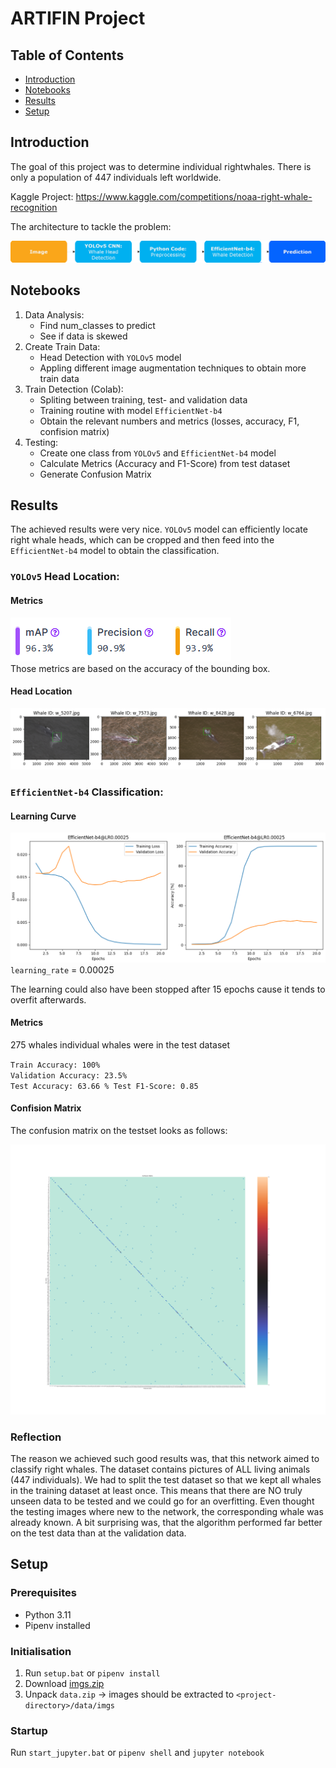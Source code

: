 # ARTIFIN Project

## Table of Contents  
- [Introduction](#introduction)
- [Notebooks](#notebooks)
- [Results](#results)
- [Setup](#setup)

## Introduction
The goal of this project was to determine individual rightwhales. There is only a population of 447 individuals left worldwide.

Kaggle Project: https://www.kaggle.com/competitions/noaa-right-whale-recognition

The architecture to tackle the problem:

![Flow](./_doc/resources/Flow.png)

## Notebooks

1. Data Analysis:  
    - Find num_classes to predict
    - See if data is skewed
2. Create Train Data: 
    - Head Detection with `YOLOv5` model
    - Appling different image augmentation techniques to obtain more train data
3. Train Detection (Colab):
    - Spliting between training, test- and validation data
    - Training routine with model `EfficientNet-b4`
    - Obtain the relevant numbers and metrics (losses, accuracy, F1, confision matrix)
4. Testing:
    - Create one class from `YOLOv5` and `EfficientNet-b4` model
    - Calculate Metrics (Accuracy and F1-Score) from test dataset
    - Generate Confusion Matrix

## Results
The achieved results were very nice. `YOLOv5` model can efficiently locate right whale heads, which can be cropped and then feed into the `EfficientNet-b4` model to obtain the classification.

### `YOLOv5` Head Location:

#### Metrics  
![Roboflow Stats](./_doc/resources/Roboflow_Stats.png)  
Those metrics are based on the accuracy of the bounding box.

#### Head Location
![Roboflow Head Location](./_doc/resources/Roboflow.png)

### `EfficientNet-b4` Classification:

#### Learning Curve

![Flow](./_doc/resources/LR2.5e-4.png)
`learning_rate` = 0.00025

The learning could also have been stopped after 15 epochs cause it tends to overfit afterwards.

#### Metrics  
275 whales individual whales were in the test dataset

`Train Accuracy: 100%`  
`Validation Accuracy: 23.5%`   
`Test Accuracy: 63.66 % Test F1-Score: 0.85`

#### Confision Matrix

The confusion matrix on the testset looks as follows:

![Flow](./_doc/resources/confusion_matrix.png)


### Reflection
The reason we achieved such good results was, that this network aimed to classify right whales. The dataset contains pictures of ALL living animals (447 individuals).
We had to split the test dataset so that we kept all whales in the training dataset at least once. This means that there are NO truly unseen data to be tested and we could go for an overfitting. Even thought the testing images where new to the network, the corresponding whale was already known. A bit surprising was, that the algorithm performed far better on the test data than at the validation data.

## Setup

### Prerequisites
- Python 3.11
- Pipenv installed

### Initialisation

1. Run `setup.bat`
or `pipenv install`
2. Download [imgs.zip](https://www.kaggle.com/competitions/noaa-right-whale-recognition/data)
2. Unpack `data.zip` &rarr; images should be extracted to `<project-directory>/data/imgs`

### Startup 

Run `start_jupyter.bat` or `pipenv shell` and `jupyter notebook`